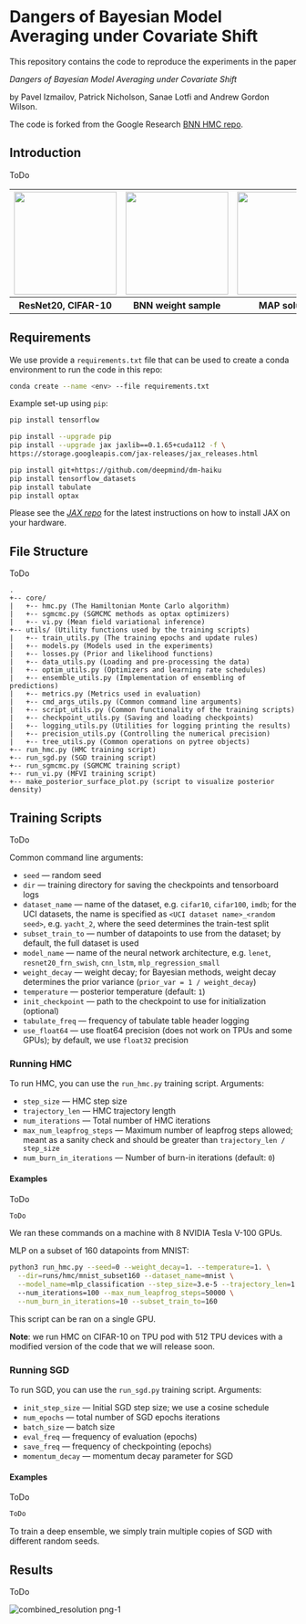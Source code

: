 # Dangers of Bayesian Model Averaging under Covariate Shift

This repository contains the code to reproduce the experiments 
in the paper

_Dangers of Bayesian Model Averaging under Covariate Shift_

by Pavel Izmailov, Patrick Nicholson, Sanae Lotfi and Andrew Gordon Wilson.

The code is forked from the Google Research [BNN HMC repo](https://github.com/google-research/google-research/tree/master/bnn_hmc).



## Introduction

ToDo
<p align="center">
<table>
  <tr>
    <th><img src="https://user-images.githubusercontent.com/14368801/122979309-65529280-d365-11eb-97cc-a7106cb89c86.png" height=180></th>
    <th><img src="https://user-images.githubusercontent.com/14368801/122979306-64b9fc00-d365-11eb-86e5-90637403bcdb.png" height=180></th>
    <th><img src="https://user-images.githubusercontent.com/14368801/122979307-64b9fc00-d365-11eb-88d0-d9ef88a16c73.png" height=180></th>
  </tr>
  <tr>
    <th>ResNet20, CIFAR-10</th>
    <th>BNN weight sample</th>
    <th>MAP solution</th>
  </tr>
</table>
</p>

## Requirements

We use provide a `requirements.txt` file that can be used to create a conda
environment to run the code in this repo:
```bash
conda create --name <env> --file requirements.txt
```

Example set-up using `pip`:
```bash
pip install tensorflow

pip install --upgrade pip
pip install --upgrade jax jaxlib==0.1.65+cuda112 -f \
https://storage.googleapis.com/jax-releases/jax_releases.html

pip install git+https://github.com/deepmind/dm-haiku
pip install tensorflow_datasets
pip install tabulate
pip install optax
```
Please see the [_JAX repo_](https://github.com/google/jax) for the latest
instructions on how to install JAX on your hardware.

## File Structure

ToDo

```
.
+-- core/
|   +-- hmc.py (The Hamiltonian Monte Carlo algorithm)
|   +-- sgmcmc.py (SGMCMC methods as optax optimizers)
|   +-- vi.py (Mean field variational inference)
+-- utils/ (Utility functions used by the training scripts)
|   +-- train_utils.py (The training epochs and update rules)
|   +-- models.py (Models used in the experiments)
|   +-- losses.py (Prior and likelihood functions)
|   +-- data_utils.py (Loading and pre-processing the data)
|   +-- optim_utils.py (Optimizers and learning rate schedules)
|   +-- ensemble_utils.py (Implementation of ensembling of predictions)
|   +-- metrics.py (Metrics used in evaluation)
|   +-- cmd_args_utils.py (Common command line arguments)
|   +-- script_utils.py (Common functionality of the training scripts)
|   +-- checkpoint_utils.py (Saving and loading checkpoints)
|   +-- logging_utils.py (Utilities for logging printing the results)
|   +-- precision_utils.py (Controlling the numerical precision)
|   +-- tree_utils.py (Common operations on pytree objects)
+-- run_hmc.py (HMC training script)
+-- run_sgd.py (SGD training script)
+-- run_sgmcmc.py (SGMCMC training script)
+-- run_vi.py (MFVI training script)
+-- make_posterior_surface_plot.py (script to visualize posterior density)
```

## Training Scripts

ToDo

Common command line arguments:

* `seed` &mdash; random seed
* `dir` &mdash; training directory for saving the checkpoints and 
tensorboard logs
* `dataset_name` &mdash; name of the dataset, e.g. `cifar10`, `cifar100`, 
  `imdb`; 
  for the UCI datasets, the name is specified as 
  `<UCI dataset name>_<random seed>`, e.g. `yacht_2`, where the seed determines
  the train-test split
* `subset_train_to` &mdash; number of datapoints to use from the dataset;
  by default, the full dataset is used
* `model_name` &mdash; name of the neural network architecture, e.g. `lenet`, 
  `resnet20_frn_swish`, `cnn_lstm`, `mlp_regression_small` 
* `weight_decay` &mdash; weight decay; for Bayesian methods, weight decay
determines the prior variance (`prior_var = 1 / weight_decay`)
* `temperature` &mdash; posterior temperature (default: `1`)
* `init_checkpoint` &mdash; path to the checkpoint to use for initialization
  (optional)
* `tabulate_freq` &mdash; frequency of tabulate table header logging
* `use_float64` &mdash; use float64 precision (does not work on TPUs and some
  GPUs); by default, we use `float32` precision

### Running HMC

To run HMC, you can use the `run_hmc.py` training script. Arguments:

* `step_size` &mdash; HMC step size
* `trajectory_len` &mdash; HMC trajectory length
* `num_iterations` &mdash; Total number of HMC iterations
* `max_num_leapfrog_steps` &mdash; Maximum number of leapfrog steps allowed; 
  meant as a sanity check and should be greater than 
  `trajectory_len / step_size`
* `num_burn_in_iterations` &mdash; Number of burn-in iterations (default: `0`)

#### Examples

ToDo

```bash
ToDo
```
We ran these commands on a machine with 8 NVIDIA Tesla V-100 GPUs.

MLP on a subset of 160 datapoints from MNIST:
```bash
python3 run_hmc.py --seed=0 --weight_decay=1. --temperature=1. \
  --dir=runs/hmc/mnist_subset160 --dataset_name=mnist \
  --model_name=mlp_classification --step_size=3.e-5 --trajectory_len=1.5 \ 
  --num_iterations=100 --max_num_leapfrog_steps=50000 \
  --num_burn_in_iterations=10 --subset_train_to=160
```
This script can be ran on a single GPU.

**Note**: we run HMC on CIFAR-10 on TPU pod with 512 TPU devices with a
modified version of the code that we will release soon.

### Running SGD

To run SGD, you can use the `run_sgd.py` training script. Arguments:

* `init_step_size` &mdash; Initial SGD step size; we use a cosine schedule
* `num_epochs` &mdash; total number of SGD epochs iterations
* `batch_size` &mdash; batch size
* `eval_freq` &mdash; frequency of evaluation (epochs)
* `save_freq` &mdash; frequency of checkpointing (epochs)
* `momentum_decay` &mdash; momentum decay parameter for SGD

#### Examples

ToDo
```bash
ToDo
```

To train a deep ensemble, we simply train multiple copies of SGD with different
random seeds.

## Results

ToDo

![combined_resolution png-1](https://user-images.githubusercontent.com/14368801/122981650-fd517b80-d367-11eb-9876-52a26cbd0200.png)
